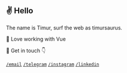 ## ✌ Hello
The name is Timur, surf the web as timursaurus.

🌻 Love working with Vue

🎯 Get in touch 👇

[`/email`](mailto:timursaurus@gmail.com)
[`/telegram`](https://www.t.me/timursaurus/)
[`/instagram`](https://www.instagram.com/timursaurus/)
[`/linkedin`](https://www.linkedin.com/in/timurbolotov/)




